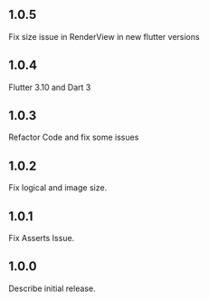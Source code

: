 ## 1.0.5
 Fix size issue in RenderView in new flutter versions  
## 1.0.4
 Flutter 3.10 and Dart 3 
## 1.0.3
 Refactor Code and fix some issues

## 1.0.2
 Fix logical and image size.

## 1.0.1
 Fix Asserts Issue.

## 1.0.0
 Describe initial release.
